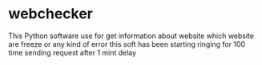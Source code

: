 # webchecker
This Python software use for get information about website which website are freeze or any kind of error this soft has been starting  ringing for 100 time sending request after 1 mint delay 
